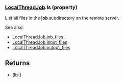 ### [LocalThreadJob](LocalThreadJob.md).ls (property)




List all files in the **job** subdirectory on the remote server.

See also:

* [LocalThreadJob.job_files](LocalThreadJob.job_files.md)
* [LocalThreadJob.input_files](LocalThreadJob.input_files.md)
* [LocalThreadJob.output_files](LocalThreadJob.output_files.md)

Returns
----------
* (list)

